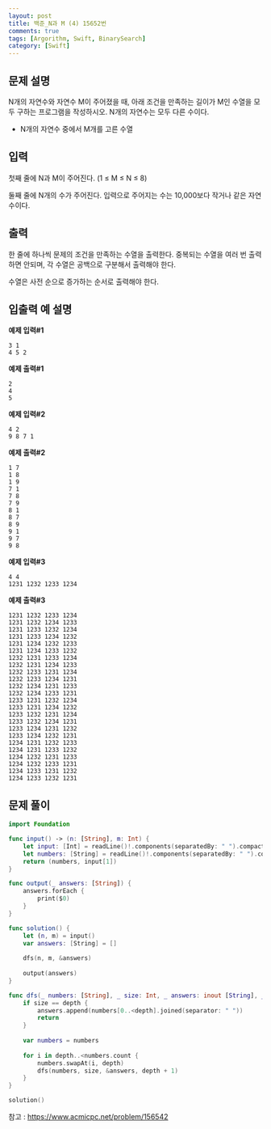 ```yaml
---
layout: post
title: 백준_N과 M (4) 15652번
comments: true
tags: [Argorithm, Swift, BinarySearch]
category: [Swift]
---
```


## 문제 설명

N개의 자연수와 자연수 M이 주어졌을 때, 아래 조건을 만족하는 길이가 M인 수열을 모두 구하는 프로그램을 작성하시오. N개의 자연수는 모두 다른 수이다.

- N개의 자연수 중에서 M개를 고른 수열

## 입력

첫째 줄에 N과 M이 주어진다. (1 ≤ M ≤ N ≤ 8)

둘째 줄에 N개의 수가 주어진다. 입력으로 주어지는 수는 10,000보다 작거나 같은 자연수이다.

## 출력

한 줄에 하나씩 문제의 조건을 만족하는 수열을 출력한다. 중복되는 수열을 여러 번 출력하면 안되며, 각 수열은 공백으로 구분해서 출력해야 한다.

수열은 사전 순으로 증가하는 순서로 출력해야 한다.

## 입출력 예 설명

**예제 입력#1**

```
3 1
4 5 2
```

**예제 출력#1**

```
2
4
5
```

**예제 입력#2**

```
4 2
9 8 7 1
```

**예제 출력#2**

```
1 7
1 8
1 9
7 1
7 8
7 9
8 1
8 7
8 9
9 1
9 7
9 8
```

**예제 입력#3**

```
4 4
1231 1232 1233 1234
```

**예제 출력#3**

```
1231 1232 1233 1234
1231 1232 1234 1233
1231 1233 1232 1234
1231 1233 1234 1232
1231 1234 1232 1233
1231 1234 1233 1232
1232 1231 1233 1234
1232 1231 1234 1233
1232 1233 1231 1234
1232 1233 1234 1231
1232 1234 1231 1233
1232 1234 1233 1231
1233 1231 1232 1234
1233 1231 1234 1232
1233 1232 1231 1234
1233 1232 1234 1231
1233 1234 1231 1232
1233 1234 1232 1231
1234 1231 1232 1233
1234 1231 1233 1232
1234 1232 1231 1233
1234 1232 1233 1231
1234 1233 1231 1232
1234 1233 1232 1231
```

## 문제 풀이

```swift
import Foundation

func input() -> (n: [String], m: Int) {
    let input: [Int] = readLine()!.components(separatedBy: " ").compactMap { Int($0) }
    let numbers: [String] = readLine()!.components(separatedBy: " ").compactMap { Int($0) }.sorted().compactMap { String($0) }
    return (numbers, input[1])
}

func output(_ answers: [String]) {
    answers.forEach {
        print($0)
    }
}

func solution() {
    let (n, m) = input()
    var answers: [String] = []
    
    dfs(n, m, &answers)
    
    output(answers)
}

func dfs(_ numbers: [String], _ size: Int, _ answers: inout [String], _ depth: Int = 0) {
    if size == depth {
        answers.append(numbers[0..<depth].joined(separator: " "))
        return
    }
            
    var numbers = numbers
    
    for i in depth..<numbers.count {
        numbers.swapAt(i, depth)
        dfs(numbers, size, &answers, depth + 1)
    }
}

solution()
```

참고 : <https://www.acmicpc.net/problem/156542>